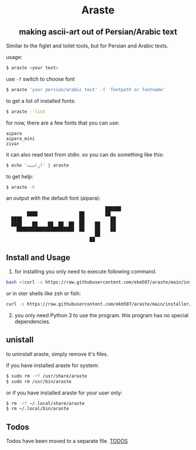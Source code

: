 <div align="center">
  <h1> Araste </h1>
  <h2> making ascii-art out of Persian/Arabic text </h2>
</div>

Similar to the figlet and toilet tools, but for Persian and Arabic texts.

usage:

```bash
$ araste <your text>
```

use `-f` switch to choose font

```bash
$ araste 'your persian/arabic text' -f 'fontpath or fontname'
```

to get a list of installed fonts:

```bash
$ araste --list
```

for now, there are a few fonts that you can use:
```
aipara
aipara_mini
zivar
```

it can also read text from stdin. so you can do something like this:

```bash
$ echo 'آراسته' | araste
```

to get help:

```bash
$ araste -h
```


an output with the default font (aipara):

```
                                      ██████
        ████                ██        ██
  ████                      ██          ██
  ████    ██    ██  ██  ██  ██    ██    ██
    ██████████████████████  ██    ██    ██
                                  ██
                                ██
```

## Install and Usage

1. for installing you only need to execute following command.

````bash
bash <(curl -s https://raw.githubusercontent.com/ekm507/araste/main/installer/install.sh)
````

or in oter shells like zsh or fish:

````bash
curl -s https://raw.githubusercontent.com/ekm507/araste/main/installer/install.sh | bash
````

2. you only need Python 3 to use the program. this program has no special dependencies.

## unistall

to uninstall araste, simply remove it's files.

if you have installed araste for system:

```bash
$ sudo rm -rf /usr/share/araste
$ sudo rm /usr/bin/araste
```

or if you have installed araste for your user only:

```bash
$ rm -rf ~/.local/share/araste
$ rm ~/.local/bin/araste
```

## Todos

Todos have been moved to a separate file. [TODOS](https://github.com/ekm507/araste/blob/main/TODOS_EN.md)

